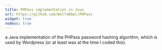 ```yaml
---
title: PHPass implementation in Java
url: https://github.com/Wolf480pl/PHPass
widget: true
nodesc: true
---
```

a Java implementation of the PHPass password hashing algorithm, which is used by Wordpress (or at least was at the time I coded this).

